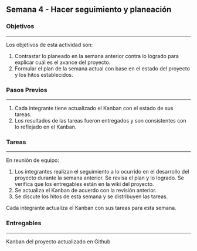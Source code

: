 ## Semana 4 - Hacer seguimiento y planeación


### Objetivos
----
Los objetivos de esta actividad son:

1. Contrastar lo planeado en la semana anterior contra lo logrado para explicar cuál es el avance del proyecto.
2. Formular el plan de la semana actual con base en el estado del proyecto y los hitos establecidos.
   
### Pasos Previos
----
1. Cada integrante tiene actualizado el Kanban con el estado de sus tareas. 
2. Los resultados de las tareas fueron entregados y son consistentes con lo reflejado en el Kanban. 

### Tareas
----

En reunión de equipo:
1. Los integrantes realizan el seguimiento a lo ocurrido en el desarrollo del proyecto durante la semana anterior. 
   Se revisa el plan y lo logrado. Se verifica que los entregables están en la wiki del proyecto. 
2. Se actualiza el Kanban de acuerdo con la revisión anterior. 
3. Se discute los hitos de esta semana y se distribuyen las tareas.
   
Cada integrante actualiza el Kanban con sus tareas para esta semana. 

### Entregables
---
Kanban del proyecto actualizado en Github